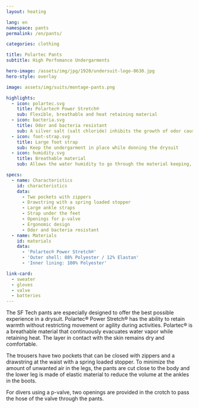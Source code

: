 ```yaml
---
layout: heating

lang: en
namespace: pants
permalink: /en/pants/

categories: clothing

title: Polartec Pants
subtitle: High Perfomance Undergarments

hero-image: /assets/img/jpg/1920/undersuit-logo-0630.jpg
hero-style: overlay

image: assets/img/suits/montage-pants.png

highlights:
  - icon: polartec.svg
    title: Polartec® Power Stretch®
    sub: Flexible, breathable and heat retaining material
  - icon: bacteria.svg
    title: Odor and bacteria resistant
    sub: A silver salt (salt chloride) inhibits the growth of odor causing bacteria for the life of the garment
  - icon: foot-strap.svg
    title: Large foot strap
    sub: Keep the undergarment in place while donning the drysuit
  - icon: humidity.svg
    title: Breathable material
    sub: Allows the water humidity to go through the material keeping, the skin dry and warm

specs:
  - name: Characteristics
    id: characteristics
    data:
      - Two pockets with zippers
      - Drawstring with a spring loaded stopper
      - Large ankle straps
      - Strap under the feet
      - Openings for p-valve
      - Ergonomic design
      - Odor and bacteria resistant
  - name: Materials
    id: materials
    data:
      - 'Polartec® Power Stretch®'
      - 'Outer shell: 88% Polyester / 12% Elastan'
      - 'Inner lining: 100% Polyester'

link-card:
  - sweater
  - gloves
  - valve
  - batteries
---
```


The SF Tech pants are especially designed to offer the best possible experience in a drysuit. Polartec® Power Stretch® has the ability to retain warmth without restricting movement or agility during activities. Polartec® is a breathable material that continuously evacuates water vapor while retaining heat. The layer in contact with the skin remains dry and comfortable.

The trousers have two pockets that can be closed with zippers and a drawstring at the waist with a spring loaded stopper. To minimize the amount of unwanted air in the legs, the pants are cut close to the body and the lower leg is made of elastic material to reduce the volume at the ankles in the boots.

For divers using a p-valve, two openings are provided in the crotch to pass the hose of the valve through the pants.
